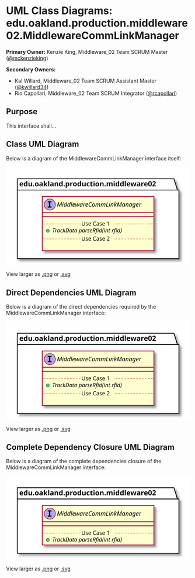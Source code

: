 # UML Class Diagrams: edu.oakland.production.middleware02.MiddlewareCommLinkManager

**Primary Owner:** Kenzie King, Middleware_02 Team SCRUM Master ([@mckenzieking](https://github.com/mckenzieking/))

**Secondary Owners:**

- Kal Willard, Middleware_02 Team SCRUM Assistant Master ([@kwillard34](https://github.com/kwillard34/))
- Rio Capollari, Middleware_02 Team SCRUM Integrator ([@rcapollari](https://github.com/rcapollari/))

## Purpose

This interface shall...

## Class UML Diagram

Below is a diagram of the MiddlewareCommLinkManager interface itself:

![MiddlewareCommLinkManager](./MiddlewareCommLinkManager.svg)

View larger as [.png](./MiddlewareCommLinkManager.png) or [.svg](./MiddlewareCommLinkManager.svg)

## Direct Dependencies UML Diagram

Below is a diagram of the direct dependencies required by the MiddlewareCommLinkManager interface:

![MiddlewareCommLinkManager Direct Dependencies](./MiddlewareCommLinkManager_DirectDependencies.svg)

View larger as [.png](./MiddlewareCommLinkManager_DirectDependencies.png) or [.svg](./MiddlewareCommLinkManager_DirectDependencies.svg)

## Complete Dependency Closure UML Diagram

Below is a diagram of the complete dependencies closure of the MiddlewareCommLinkManager interface:

![MiddlewareCommLinkManager Dependency Closure](./MiddlewareCommLinkManager_Closure.svg)

View larger as [.png](./MiddlewareCommLinkManager_Closure.png) or [.svg](./MiddlewareCommLinkManager_Closure.svg)
